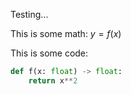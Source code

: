 <script src="https://cdn.mathjax.org/mathjax/latest/MathJax.js?config=TeX-AMS-MML_HTMLorMML" type="text/javascript"></script>

Testing...

This is some math:  $y = f(x)$

This is some code:

```python
def f(x: float) -> float:
    return x**2
```


